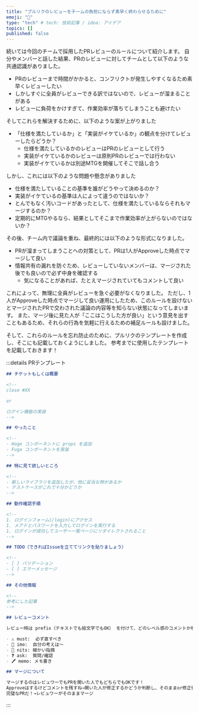 ```yaml
---
title: "プルリクのレビューをチームの負担にならず素早く終わらせるために"
emoji: "🐷"
type: "tech" # tech: 技術記事 / idea: アイデア
topics: []
published: false
---
```


続いては今回のチームで採用したPRレビューのルールについて紹介します。
自分やメンバーと話した結果、PRのレビューに対してチームとして以下のような共通認識がありました。

- PRのレビューまで時間がかかると、コンフリクトが発生しやすくなるため素早くレビューしたい
- しかしすぐに全員がレビューできる訳ではないので、レビューが溜まることがある
- レビューに負荷をかけすぎて、作業効率が落ちてしまうことも避けたい

そしてこれらを解決するために、以下のような案が上がりました

- 「仕様を満たしているか」と「実装がイケているか」の観点を分けてレビューしたらどうか？
  - 仕様を満たしているかのレビューはPRのレビューとして行う
  - 実装がイケているかのレビューは原則PRのレビューでは行わない
  - 実装がイケているかは別途MTGを開催してそこで話し合う

しかし、これには以下のような問題や懸念がありました

- 仕様を満たしていることの基準を誰がどうやって決めるのか？
- 実装がイケているの基準は人によって違うのではないか？
- とんでもなく汚いコードがあったとして、仕様を満たしているならそれもマージするのか？
- 定期的にMTGやるなら、結果としてそこまで作業効率が上がらないのではないか？

その後、チーム内で議論を重ね、最終的には以下のような形式になりました。

- PRが溜まってしまうことへの対策として、PRは1人がApproveした時点でマージして良い
- 情報共有の漏れを防ぐため、レビューしていないメンバーは、マージされた後でも良いので必ず中身を確認する
  - 気になることがあれば、たとえマージされていてもコメントして良い

これによって、無理に全員がレビューを急ぐ必要がなくなりました。
ただし、1人がApproveした時点でマージして良い運用にしたため、このルールを設けないとマージされたPRで交わされた議論の内容等を知らない状態になってしまいます。
また、マージ後に見た人が「ここはこうした方が良い」という意見を出すこともあるため、それらの行為を気軽に行えるための補足ルールも設けました。

そして、これらのルールを忘れ防止のために、プルリクのテンプレートを作成し、そこにも記載しておくようにしました。
参考までに使用したテンプレートを記載しておきます！

:::details PRテンプレート

```md
## チケットもしくは概要

<!--
close #XX

or

ログイン機能の実装
-->

## やったこと

<!--
- Hoge コンポーネントに props を追加
- Fuga コンポーネントを実装
-->

## 特に見て欲しいところ

<!--
- 新しいライブラリを追加したが、他に妥当な物があるか
- テストケースがこれで十分かどうか
-->

## 動作確認手順

<!--
1. ログインフォーム(/login)にアクセス
1. メアドとパスワードを入力してログインを実行する
1. ログインが成功してユーザー一覧ページにリダイレクトされること
-->

## TODO（できればIssueを立ててリンクを貼りましょう）

<!--
- [ ] バリデーション
- [ ] エラーメッセージ
-->

## その他情報

<!--
参考にした記事
-->

## レビューコメント

レビュー時は prefix（テキストでも絵文字でもOK） を付けて、どのレベル感のコメントか明示してください

- ⚠️ must:  必ず直すべき
- 💭 imo:  自分の考えは〜
- 🐾 nits: 細かい指摘
- ❓ ask:  質問/確認
- 🖊️ memo: メモ書き

## マージについて

マージするのはレビュワーでもPRを開いた人でもどちらでもOKです！
Approveはするけどコメントを残すね→開いた人が修正するかどうか判断し、そのままor修正後にマージ
完璧なPRだ！→レビュワーがそのままマージ

```

:::
